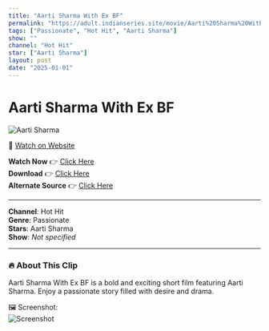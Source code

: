 ```yaml
---
title: "Aarti Sharma With Ex BF"
permalink: "https://adult.indianseries.site/movie/Aarti%20Sharma%20With%20Ex%20BF"
tags: ["Passionate", "Hot Hit", "Aarti Sharma"]
show: ""
channel: "Hot Hit"
star: ["Aarti Sharma"]
layout: post
date: "2025-01-01"
---
```


# Aarti Sharma With Ex BF

![Aarti Sharma](https://shorts.desisins.com/wp-content/uploads/2024/06/Aarti-Sharma-DesiSins.com_.jpg)

🔗 [Watch on Website](https://adult.indianseries.site/movie/Aarti%20Sharma%20With%20Ex%20BF)

**Watch Now** 👉 [Click Here](https://adult.indianseries.site/movie/Aarti%20Sharma%20With%20Ex%20BF)  
**Download** 👉 [Click Here](https://adult.indianseries.site/movie/Aarti%20Sharma%20With%20Ex%20BF)  
**Alternate Source** 👉 [Click Here](https://adult.indianseries.site/movie/Aarti%20Sharma%20With%20Ex%20BF)

---

**Channel**: Hot Hit  
**Genre**: Passionate  
**Stars**: Aarti Sharma  
**Show**: *Not specified*

---

### 🔥 About This Clip

Aarti Sharma With Ex BF is a bold and exciting short film featuring Aarti Sharma. Enjoy a passionate story filled with desire and drama.
 
🖼️ Screenshot:  
![Screenshot](https://shorts.desisins.com/wp-content/uploads/2024/06/Aarti-Sharma-DesiSins.com_.jpg)

